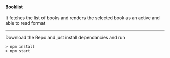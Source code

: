 <h4>Booklist</h4>
<p>It fetches the list of books and renders the selected book as an active and able to read format</p>

-----
Download the Repo and just install dependancies and run
```
> npm install
> npm start
```
